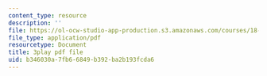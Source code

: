 ```yaml
---
content_type: resource
description: ''
file: https://ol-ocw-studio-app-production.s3.amazonaws.com/courses/18-650-statistics-for-applications-fall-2016/b346030a7fb66849b392ba2b193fcda6_VPZD_aij8H0.pdf
file_type: application/pdf
resourcetype: Document
title: 3play pdf file
uid: b346030a-7fb6-6849-b392-ba2b193fcda6
---
```


